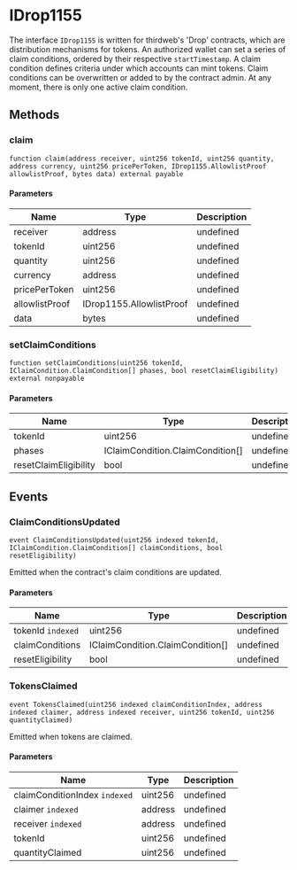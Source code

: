 # IDrop1155





The interface `IDrop1155` is written for thirdweb&#39;s &#39;Drop&#39; contracts, which are distribution mechanisms for tokens.  An authorized wallet can set a series of claim conditions, ordered by their respective `startTimestamp`.  A claim condition defines criteria under which accounts can mint tokens. Claim conditions can be overwritten  or added to by the contract admin. At any moment, there is only one active claim condition.



## Methods

### claim

```solidity
function claim(address receiver, uint256 tokenId, uint256 quantity, address currency, uint256 pricePerToken, IDrop1155.AllowlistProof allowlistProof, bytes data) external payable
```





#### Parameters

| Name | Type | Description |
|---|---|---|
| receiver | address | undefined |
| tokenId | uint256 | undefined |
| quantity | uint256 | undefined |
| currency | address | undefined |
| pricePerToken | uint256 | undefined |
| allowlistProof | IDrop1155.AllowlistProof | undefined |
| data | bytes | undefined |

### setClaimConditions

```solidity
function setClaimConditions(uint256 tokenId, IClaimCondition.ClaimCondition[] phases, bool resetClaimEligibility) external nonpayable
```





#### Parameters

| Name | Type | Description |
|---|---|---|
| tokenId | uint256 | undefined |
| phases | IClaimCondition.ClaimCondition[] | undefined |
| resetClaimEligibility | bool | undefined |



## Events

### ClaimConditionsUpdated

```solidity
event ClaimConditionsUpdated(uint256 indexed tokenId, IClaimCondition.ClaimCondition[] claimConditions, bool resetEligibility)
```

Emitted when the contract&#39;s claim conditions are updated.



#### Parameters

| Name | Type | Description |
|---|---|---|
| tokenId `indexed` | uint256 | undefined |
| claimConditions  | IClaimCondition.ClaimCondition[] | undefined |
| resetEligibility  | bool | undefined |

### TokensClaimed

```solidity
event TokensClaimed(uint256 indexed claimConditionIndex, address indexed claimer, address indexed receiver, uint256 tokenId, uint256 quantityClaimed)
```

Emitted when tokens are claimed.



#### Parameters

| Name | Type | Description |
|---|---|---|
| claimConditionIndex `indexed` | uint256 | undefined |
| claimer `indexed` | address | undefined |
| receiver `indexed` | address | undefined |
| tokenId  | uint256 | undefined |
| quantityClaimed  | uint256 | undefined |




